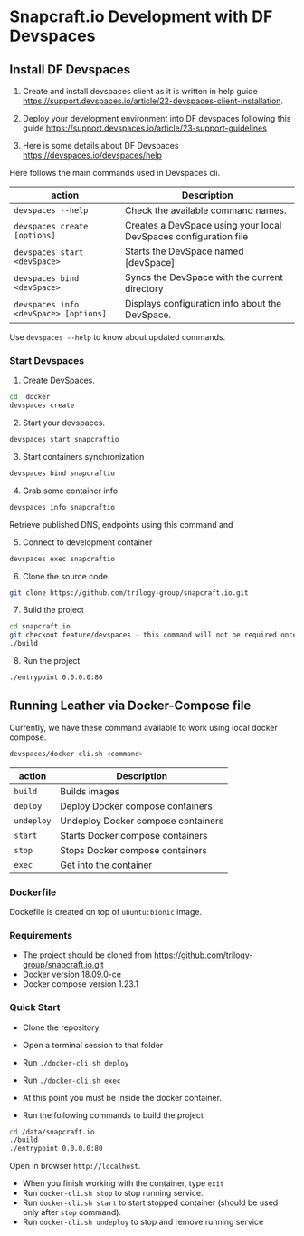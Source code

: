 # Snapcraft.io Development with DF Devspaces

## Install DF Devspaces

1. Create and install devspaces client as it is written in help guide https://support.devspaces.io/article/22-devspaces-client-installation.

2. Deploy your development environment into DF devspaces following this guide https://support.devspaces.io/article/23-support-guidelines 

3. Here is some details about DF Devspaces https://devspaces.io/devspaces/help

Here follows the main commands used in Devspaces cli. 

|action   |Description                                                                                   |
|---------|----------------------------------------------------------------------------------------------|
|`devspaces --help`                    |Check the available command names.                               |
|`devspaces create [options]`          |Creates a DevSpace using your local DevSpaces configuration file |
|`devspaces start <devSpace>`          |Starts the DevSpace named \[devSpace\]                           |
|`devspaces bind <devSpace>`           |Syncs the DevSpace with the current directory                    |
|`devspaces info <devSpace> [options]` |Displays configuration info about the DevSpace.                  |

Use `devspaces --help` to know about updated commands.


### Start Devspaces 

1.  Create DevSpaces.

```bash
cd  docker
devspaces create
```

2. Start your devspaces.
```bash
devspaces start snapcraftio
```

3. Start containers synchronization

```bash
devspaces bind snapcraftio
```
4. Grab some container info

```bash
devspaces info snapcraftio
```

Retrieve published DNS, endpoints using this command and 

5. Connect to development container

```bash
devspaces exec snapcraftio
```

6. Clone the source code

```bash
git clone https://github.com/trilogy-group/snapcraft.io.git
```

7. Build the project

```bash
cd snapcraft.io
git checkout feature/devspaces - this command will not be required once PR is merged
./build
```

8. Run the project

```bash
./entrypoint 0.0.0.0:80
```

## Running Leather via Docker-Compose file

Currently, we have these command available to work using local docker compose.

```bash
devspaces/docker-cli.sh <command>
```

|action    |Description                                                               |
|----------|--------------------------------------------------------------------------|
|`build`   |Builds images                                                             |                                      
|`deploy`  |Deploy Docker compose containers                                          |
|`undeploy`|Undeploy Docker compose containers                                        |
|`start`   |Starts Docker compose containers                                          |
|`stop`    |Stops Docker compose containers                                           |
|`exec`    |Get into the container                                                    |


### Dockerfile
 Dockefile is created on top of `ubuntu:bionic` image.

### Requirements
 - The project should be cloned from https://github.com/trilogy-group/snapcraft.io.git
 - Docker version 18.09.0-ce
 - Docker compose version 1.23.1 

### Quick Start
- Clone the repository
- Open a terminal session to that folder
- Run `./docker-cli.sh deploy`
- Run `./docker-cli.sh exec`

- At this point you must be inside the docker container.
- Run the following commands to build the project

```bash
cd /data/snapcraft.io
./build
./entrypoint 0.0.0.0:80
```
Open in browser `http://localhost`.

- When you finish working with the container, type `exit`
- Run `docker-cli.sh stop` to stop running service.
- Run `docker-cli.sh start` to start stopped container (should be used only after `stop` command).
- Run `docker-cli.sh undeploy` to stop and remove running service








